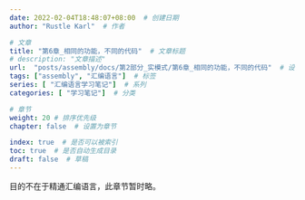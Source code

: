 ```yaml
---
date: 2022-02-04T18:48:07+08:00  # 创建日期
author: "Rustle Karl"  # 作者

# 文章
title: "第6章_相同的功能，不同的代码"  # 文章标题
# description: "文章描述"
url:  "posts/assembly/docs/第2部分_实模式/第6章_相同的功能，不同的代码"  # 设置网页永久链接
tags: ["assembly", "汇编语言"]  # 标签
series: [ "汇编语言学习笔记"]  # 系列
categories: [ "学习笔记"]  # 分类

# 章节
weight: 20 # 排序优先级
chapter: false  # 设置为章节

index: true  # 是否可以被索引
toc: true  # 是否自动生成目录
draft: false  # 草稿
---
```


目的不在于精通汇编语言，此章节暂时略。
